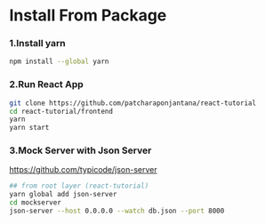 # Install From Package

### 1.Install yarn
```bash
npm install --global yarn
```

### 2.Run React App
```bash
git clone https://github.com/patcharaponjantana/react-tutorial
cd react-tutorial/frontend
yarn
yarn start
```

### 3.Mock Server with Json Server
https://github.com/typicode/json-server
```bash
## from root layer (react-tutorial)
yarn global add json-server
cd mockserver
json-server --host 0.0.0.0 --watch db.json --port 8000
```